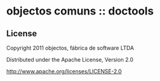 objectos comuns :: doctools 
===========================


License
-------

Copyright 2011 objectos, fábrica de software LTDA

Distributed under the Apache License, Version 2.0

http://www.apache.org/licenses/LICENSE-2.0 
